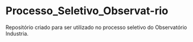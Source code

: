 # Processo_Seletivo_Observat-rio
Repositório criado para ser utilizado no processo seletivo do Observatório Industria.

